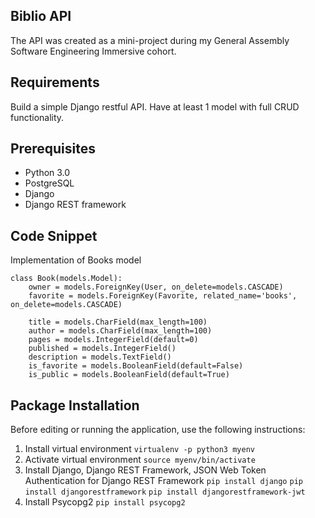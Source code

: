 ## Biblio API

The API was created as a mini-project during my General Assembly Software Engineering Immersive cohort.

## Requirements
Build a simple Django restful API. Have at least 1 model with full CRUD functionality.

## Prerequisites
- Python 3.0
- PostgreSQL
- Django
- Django REST framework

## Code Snippet 
Implementation of Books model

```
class Book(models.Model):
    owner = models.ForeignKey(User, on_delete=models.CASCADE)
    favorite = models.ForeignKey(Favorite, related_name='books', on_delete=models.CASCADE)

    title = models.CharField(max_length=100)
    author = models.CharField(max_length=100)
    pages = models.IntegerField(default=0)
    published = models.IntegerField()
    description = models.TextField()
    is_favorite = models.BooleanField(default=False)
    is_public = models.BooleanField(default=True)
```

## Package Installation
Before editing or running the application, use the following instructions:
1. Install virtual environment
    `virtualenv -p python3 myenv`
2. Activate virtual environment
    `source myenv/bin/activate`
3. Install Django, Django REST Framework, JSON Web Token Authentication for Django REST Framework
    `pip install django`
    `pip install djangorestframework`
    `pip install djangorestframework-jwt`
4. Install Psycopg2
    `pip install psycopg2`

